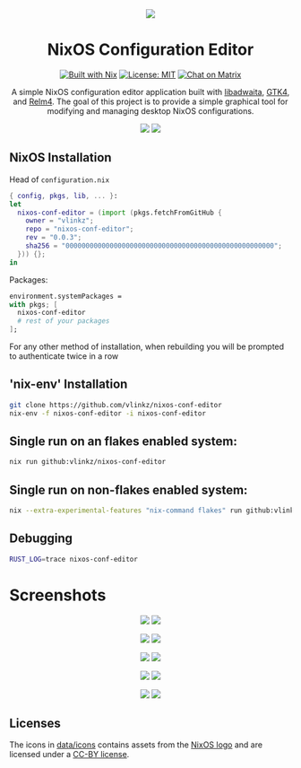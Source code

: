 <div align="center">

<img src="data/icons/dev.vlinkz.NixosConfEditor.svg"/>

NixOS Configuration Editor
===

[![Built with Nix][builtwithnix badge]][builtwithnix]
[![License: MIT][MIT badge]][MIT]
[![Chat on Matrix][matrix badge]][matrix]

A simple NixOS configuration editor application built with [libadwaita](https://gitlab.gnome.org/GNOME/libadwaita), [GTK4](https://www.gtk.org/), and [Relm4](https://relm4.org/). The goal of this project is to provide a simple graphical tool for modifying and managing desktop NixOS configurations.

<img src="data/screenshots/multiwindowlight.png#gh-light-mode-only"/>
<img src="data/screenshots/multiwindowdark.png#gh-dark-mode-only"/> 

</div>

## NixOS Installation

Head of `configuration.nix`

```nix
{ config, pkgs, lib, ... }:
let
  nixos-conf-editor = (import (pkgs.fetchFromGitHub {
    owner = "vlinkz";
    repo = "nixos-conf-editor";
    rev = "0.0.3";
    sha256 = "0000000000000000000000000000000000000000000000000000";
  })) {};
in
```
Packages:

```nix
environment.systemPackages =
with pkgs; [
  nixos-conf-editor
  # rest of your packages
];
```
For any other method of installation, when rebuilding you will be prompted to authenticate twice in a row

## 'nix-env' Installation

```bash
git clone https://github.com/vlinkz/nixos-conf-editor
nix-env -f nixos-conf-editor -i nixos-conf-editor 
```

## Single run on an flakes enabled system:
```bash
nix run github:vlinkz/nixos-conf-editor
```

## Single run on non-flakes enabled system:
```bash
nix --extra-experimental-features "nix-command flakes" run github:vlinkz/nixos-conf-editor
```

## Debugging

```bash
RUST_LOG=trace nixos-conf-editor
```

# Screenshots

<p align="middle">
  <img src="data/screenshots/listviewlight.png#gh-light-mode-only"/>
  <img src="data/screenshots/listviewdark.png#gh-dark-mode-only"/> 
</p>

<p align="middle">
  <img src="data/screenshots/optionlight.png#gh-light-mode-only"/>
  <img src="data/screenshots/optiondark.png#gh-dark-mode-only"/> 
</p>

<p align="middle">
  <img src="data/screenshots/searchlight.png#gh-light-mode-only"/>
  <img src="data/screenshots/searchdark.png#gh-dark-mode-only"/> 
</p>

<p align="middle">
  <img src="data/screenshots/rebuildlight.png#gh-light-mode-only"/>
  <img src="data/screenshots/rebuilddark.png#gh-dark-mode-only"/> 
</p>

<p align="middle">
  <img src="data/screenshots/invalidlight.png#gh-light-mode-only"/>
  <img src="data/screenshots/invaliddark.png#gh-dark-mode-only"/> 
</p>

## Licenses

The icons in [data/icons](data/icons/) contains assets from the [NixOS logo](https://github.com/NixOS/nixos-artwork/tree/master/logo) and are licensed under a [CC-BY license](https://creativecommons.org/licenses/by/4.0/).

[builtwithnix badge]: https://img.shields.io/badge/Built%20With-Nix-41439A?style=for-the-badge&logo=nixos&logoColor=white
[builtwithnix]: https://builtwithnix.org/
[MIT badge]: https://img.shields.io/badge/License-MIT-blue.svg?style=for-the-badge
[MIT]: https://opensource.org/licenses/MIT
[matrix badge]: https://img.shields.io/badge/matrix-join%20chat-0cbc8c?style=for-the-badge&logo=matrix&logoColor=white
[matrix]: https://matrix.to/#/#nixos-gui:matrix.org
